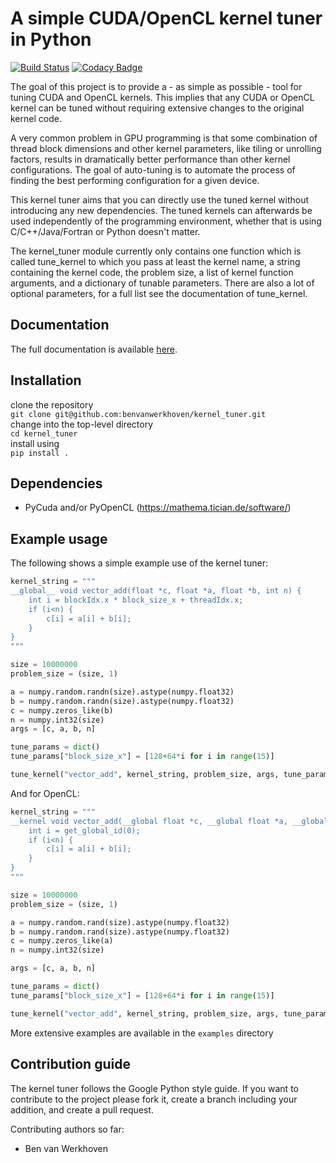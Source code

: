 
A simple CUDA/OpenCL kernel tuner in Python
====================================
[![Build Status](https://api.travis-ci.org/benvanwerkhoven/kernel_tuner.svg?branch=master)](https://travis-ci.org/benvanwerkhoven/kernel_tuner)
[![Codacy Badge](https://api.codacy.com/project/badge/grade/016dc85044ab4d57b777449d93275608)](https://www.codacy.com/app/b-vanwerkhoven/kernel_tuner)

The goal of this project is to provide a - as simple as possible - tool 
for tuning CUDA and OpenCL kernels. This implies that any CUDA or OpenCL 
kernel can be tuned without requiring extensive changes to the original 
kernel code.

A very common problem in GPU programming is that some combination of 
thread block dimensions and other kernel parameters, like tiling or 
unrolling factors, results in dramatically better performance than other 
kernel configurations. The goal of auto-tuning is to automate the 
process of finding the best performing configuration for a given device.

This kernel tuner aims that you can directly use the tuned kernel
without introducing any new dependencies. The tuned kernels can
afterwards be used independently of the programming environment, whether
that is using C/C++/Java/Fortran or Python doesn't matter.

The kernel_tuner module currently only contains one function which is called
tune_kernel to which you pass at least the kernel name, a string
containing the kernel code, the problem size, a list of kernel function
arguments, and a dictionary of tunable parameters. There are also a lot
of optional parameters, for a full list see the documentation of
tune_kernel.

Documentation
-------------
The full documentation is available [here](http://benvanwerkhoven.github.io/kernel_tuner/sphinxdoc/html/index.html).

Installation
------------
clone the repository  
    `git clone git@github.com:benvanwerkhoven/kernel_tuner.git`  
change into the top-level directory  
    `cd kernel_tuner`  
install using  
    `pip install .`

Dependencies
------------
 * PyCuda and/or PyOpenCL (https://mathema.tician.de/software/)

Example usage
-------------
The following shows a simple example use of the kernel tuner:

```python
kernel_string = """
__global__ void vector_add(float *c, float *a, float *b, int n) {
    int i = blockIdx.x * block_size_x + threadIdx.x;
    if (i<n) {
        c[i] = a[i] + b[i];
    }
}
"""

size = 10000000
problem_size = (size, 1)

a = numpy.random.randn(size).astype(numpy.float32)
b = numpy.random.randn(size).astype(numpy.float32)
c = numpy.zeros_like(b)
n = numpy.int32(size)
args = [c, a, b, n]

tune_params = dict()
tune_params["block_size_x"] = [128+64*i for i in range(15)]

tune_kernel("vector_add", kernel_string, problem_size, args, tune_params)
```
And for OpenCL:
```python
kernel_string = """
__kernel void vector_add(__global float *c, __global float *a, __global float *b, int n) {
    int i = get_global_id(0);
    if (i<n) {
        c[i] = a[i] + b[i];
    }
}
"""

size = 10000000
problem_size = (size, 1)

a = numpy.random.rand(size).astype(numpy.float32)
b = numpy.random.rand(size).astype(numpy.float32)
c = numpy.zeros_like(a)
n = numpy.int32(size)

args = [c, a, b, n]

tune_params = dict()
tune_params["block_size_x"] = [128+64*i for i in range(15)]

tune_kernel("vector_add", kernel_string, problem_size, args, tune_params)

```
More extensive examples are available in the `examples` directory

Contribution guide
------------------
The kernel tuner follows the Google Python style guide. If you want to
contribute to the project please fork it, create a branch including
your addition, and create a pull request.

Contributing authors so far:
* Ben van Werkhoven



